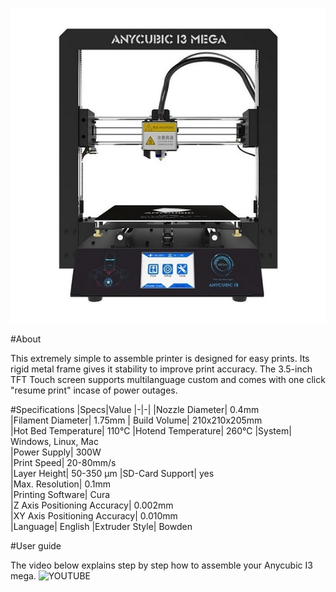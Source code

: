 ![screenshot](img/anycubicprinter.jpg)

#About

This extremely simple to assemble printer is designed for easy prints. Its rigid metal frame gives it stability to improve print accuracy.
The 3.5-inch TFT Touch screen supports multilanguage custom and comes with one click "resume print" incase of power outages.

#Specifications
|Specs|Value
|-|-|
|Nozzle Diameter| 0.4mm  
|Filament Diameter| 1.75mm
| Build Volume| 210x210x205mm    
|Hot Bed Temperature| 110°C
|Hotend Temperature| 260°C
|System| Windows, Linux, Mac  
|Power Supply| 300W  
|Print Speed| 20-80mm/s  
|Layer Height| 50-350  μm 
|SD-Card Support| yes  
|Max. Resolution| 0.1mm   
|Printing Software| Cura   
|Z Axis Positioning Accuracy| 0.002mm    
|XY Axis Positioning Accuracy| 0.010mm  
|Language| English
|Extruder Style| Bowden   

#User guide

The video below explains step by step how to assemble your Anycubic I3 mega.
![YOUTUBE](seIY2dSLJ3Y)



